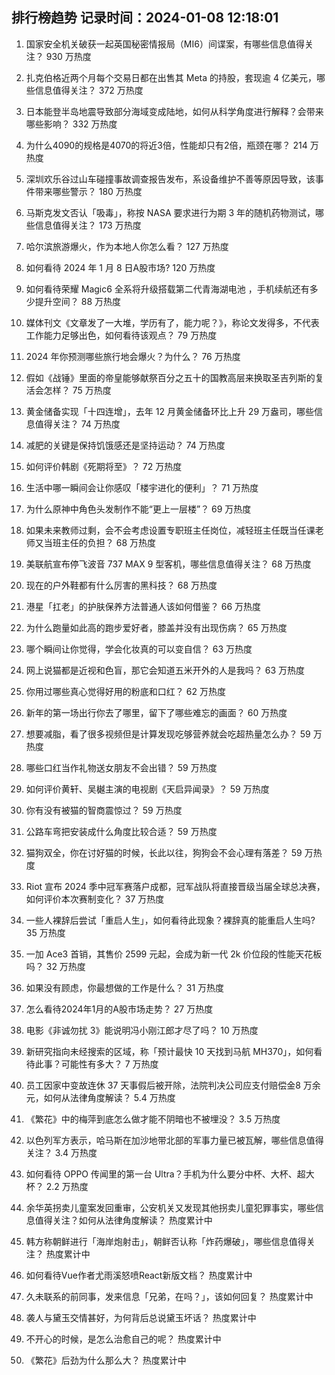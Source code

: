
## 排行榜趋势 记录时间：2024-01-08 12:18:01
  
  1. 国家安全机关破获一起英国秘密情报局（MI6）间谍案，有哪些信息值得关注？ 930 万热度
    
  2. 扎克伯格近两个月每个交易日都在出售其 Meta 的持股，套现逾 4 亿美元，哪些信息值得关注？ 372 万热度
    
  3. 日本能登半岛地震导致部分海域变成陆地，如何从科学角度进行解释？会带来哪些影响？ 332 万热度
    
  4. 为什么4090的规格是4070的将近3倍，性能却只有2倍，瓶颈在哪？ 214 万热度
    
  5. 深圳欢乐谷过山车碰撞事故调查报告发布，系设备维护不善等原因导致，该事件带来哪些警示？ 180 万热度
    
  6. 马斯克发文否认「吸毒」，称按 NASA 要求进行为期 3 年的随机药物测试，哪些信息值得关注？ 173 万热度
    
  7. 哈尔滨旅游爆火，作为本地人你怎么看？ 127 万热度
    
  8. 如何看待 2024 年 1 月 8 日A股市场? 120 万热度
    
  9. 如何看待荣耀 Magic6 全系将升级搭载第二代青海湖电池 ，手机续航还有多少提升空间？ 88 万热度
    
  10. 媒体刊文《文章发了一大堆，学历有了，能力呢？》，称论文发得多，不代表工作能力足够出色，如何看待该观点？ 79 万热度
    
  11. 2024 年你预测哪些旅行地会爆火？为什么？ 76 万热度
    
  12. 假如《战锤》里面的帝皇能够献祭百分之五十的国教高层来换取圣吉列斯的复活会怎样？ 75 万热度
    
  13. 黄金储备实现「十四连增」，去年 12 月黄金储备环比上升 29 万盎司，哪些信息值得关注？ 74 万热度
    
  14. 减肥的关键是保持饥饿感还是坚持运动？ 74 万热度
    
  15. 如何评价韩剧《死期将至》？ 72 万热度
    
  16. 生活中哪一瞬间会让你感叹「楼宇进化的便利」？ 71 万热度
    
  17. 为什么原神中角色头发制作不能“更上一层楼”？ 69 万热度
    
  18. 如果未来教师过剩，会不会考虑设置专职班主任岗位，减轻班主任既当任课老师又当班主任的负担？ 68 万热度
    
  19. 美联航宣布停飞波音 737 MAX 9 型客机，哪些信息值得关注？ 68 万热度
    
  20. 现在的户外鞋都有什么厉害的黑科技？ 68 万热度
    
  21. 港星「扛老」的护肤保养方法普通人该如何借鉴？ 66 万热度
    
  22. 为什么跑量如此高的跑步爱好者，膝盖并没有出现伤病？ 65 万热度
    
  23. 哪个瞬间让你觉得，学会化妆真的可以变自信？ 63 万热度
    
  24. 网上说猫都是近视和色盲，那它会知道五米开外的人是我吗？ 63 万热度
    
  25. 你用过哪些真心觉得好用的粉底和口红？ 62 万热度
    
  26. 新年的第一场出行你去了哪里，留下了哪些难忘的画面？ 60 万热度
    
  27. 想要减脂，看了很多视频但是计算发现吃够营养就会吃超热量怎么办？ 59 万热度
    
  28. 哪些口红当作礼物送女朋友不会出错？ 59 万热度
    
  29. 如何评价黄轩、吴樾主演的电视剧《天启异闻录》？ 59 万热度
    
  30. 你有没有被猫的智商震惊过？ 59 万热度
    
  31. 公路车弯把安装成什么角度比较合适？ 59 万热度
    
  32. 猫狗双全，你在讨好猫的时候，长此以往，狗狗会不会心理有落差？ 59 万热度
    
  33. Riot 宣布 2024 季中冠军赛落户成都，冠军战队将直接晋级当届全球总决赛，如何评价本次赛制变化？ 37 万热度
    
  34. 一些人裸辞后尝试「重启人生」，如何看待此现象？裸辞真的能重启人生吗? 35 万热度
    
  35. 一加 Ace3 首销，其售价 2599 元起，会成为新一代 2k 价位段的性能天花板吗？ 32 万热度
    
  36. 如果没有顾虑，你最想做的工作是什么？ 31 万热度
    
  37. 怎么看待2024年1月的A股市场走势？ 27 万热度
    
  38. 电影《非诚勿扰 3》能说明冯小刚江郎才尽了吗？ 10 万热度
    
  39. 新研究指向未经搜索的区域，称「预计最快 10 天找到马航 MH370」，如何看待此事？可能性有多大？ 7 万热度
    
  40. 员工因家中变故连休 37 天事假后被开除，法院判决公司应支付赔偿金8 万余元，如何从法律角度解读？ 5.4 万热度
    
  41. 《繁花》中的梅萍到底怎么做才能不阴暗也不被埋没？ 3.5 万热度
    
  42. 以色列军方表示，哈马斯在加沙地带北部的军事力量已被瓦解，哪些信息值得关注？ 3.4 万热度
    
  43. 如何看待 OPPO 传闻里的第一台 Ultra？手机为什么要分中杯、大杯、超大杯？ 2.2 万热度
    
  44. 余华英拐卖儿童案发回重审，公安机关又发现其他拐卖儿童犯罪事实，哪些信息值得关注？如何从法律角度解读？ 热度累计中
    
  45. 韩方称朝鲜进行「海岸炮射击」，朝鲜否认称「炸药爆破」，哪些信息值得关注？ 热度累计中
    
  46. 如何看待Vue作者尤雨溪怒喷React新版文档？ 热度累计中
    
  47. 久未联系的前同事，发来信息「兄弟，在吗？」，该如何回复？ 热度累计中
    
  48. 袭人与黛玉交情甚好，为何背后总说黛玉坏话？ 热度累计中
    
  49. 不开心的时候，是怎么治愈自己的呢？ 热度累计中
    
  50. 《繁花》后劲为什么那么大？ 热度累计中
    